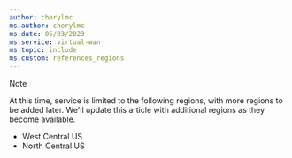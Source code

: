 ```yaml
---
author: cherylmc
ms.author: cherylmc
ms.date: 05/03/2023
ms.service: virtual-wan
ms.topic: include
ms.custom: references_regions
---
```


> [!NOTE]
> At this time, service is limited to the following regions, with more regions to be added later. We'll update this article with additional regions as they become available.
>
>* West Central US
>* North Central US
>